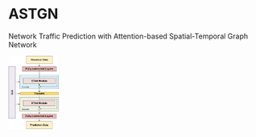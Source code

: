# ASTGN
Network Traffic Prediction with Attention-based Spatial-Temporal Graph Network


<img src="https://github.com/pengyufei2024/ASTGN/blob/main/figure/ASTGN.png" width="100px">

